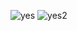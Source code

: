![yes](https://github.com/user-attachments/assets/b1e7f8cf-0d50-4b2d-b0f3-eaccc177ab6a)
![yes2](https://github.com/user-attachments/assets/d1d2f2f9-9786-4638-b075-72f1727fabca)
